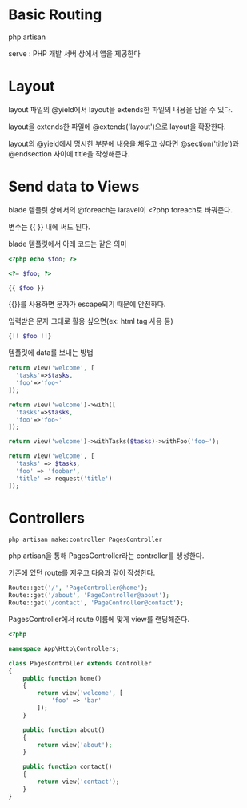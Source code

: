 # Basic Routing

php artisan

serve : PHP 개발 서버 상에서 앱을 제공한다

# Layout

layout 파일의 @yield에서 layout을 extends한 파일의 내용을 담을 수 있다.

layout을 extends한 파일에 @extends('layout')으로 layout을 확장한다.

layout의 @yield에서 명시한 부분에 내용을 채우고 싶다면 @section('title')과 @endsection 사이에 title을 작성해준다.

 # Send data to Views

blade 템플릿 상에서의 @foreach는 laravel이 <?php foreach로 바꿔준다.

변수는 {{ }} 내에 써도 된다.

blade 템플릿에서 아래 코드는 같은 의미

```php
<?php echo $foo; ?>
```

```php
<?= $foo; ?>
```

```php
{{ $foo }}
```

{{}}를 사용하면 문자가 escape되기 때문에 안전하다.

입력받은 문자 그대로 활용 싶으면(ex: html tag 사용 등)

```php
{!! $foo !!}
```

템플릿에 data를 보내는 방법

```php
return view('welcome', [
  'tasks'=>$tasks,
  'foo'=>'foo~'
]);
```

```php
return view('welcome')->with([
  'tasks'=>$tasks,
  'foo'=>'foo~'
]);
```

```php
return view('welcome')->withTasks($tasks)->withFoo('foo~');
```

```php
return view('welcome', [
  'tasks' => $tasks,
  'foo' => 'foobar',
  'title' => request('title')
]);
```

# Controllers

```bash
php artisan make:controller PagesController
```

php artisan을 통해 PagesController라는 controller를 생성한다.

기존에 있던 route를 지우고 다음과 같이 작성한다.

```php
Route::get('/', 'PageController@home');
Route::get('/about', 'PageController@about');
Route::get('/contact', 'PageController@contact');
```

PagesController에서 route 이름에 맞게 view를 랜딩해준다.

```php
<?php

namespace App\Http\Controllers;

class PagesController extends Controller
{
    public function home()
    {
        return view('welcome', [
            'foo' => 'bar'
        ]);
    }

    public function about()
    {
        return view('about');
    }

    public function contact()
    {
        return view('contact');
    }
}
```
